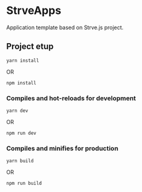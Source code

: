 # StrveApps

Application template based on Strve.js project.

## Project etup
```
yarn install
```
OR
```
npm install
```

### Compiles and hot-reloads for development
```
yarn dev
```
OR
```
npm run dev
```

### Compiles and minifies for production
```
yarn build
```
OR
```
npm run build
```